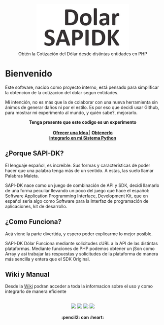 
<p align="center">
<img src="https://raw.githubusercontent.com/gusgeek/SAPIDK-Dolar/main/sapidklog.png">
  <br>
  Obtén la Cotización del Dólar desde distintas entidades en PHP
</p>

# Bienvenido
Este software, nacido como proyecto interno, está pensado para simplificar la obtencion de la cotizacion del dolar segun entidades.

Mi intención, no es más que la de colaborar con una nueva herramienta sin ánimos de generar daños ni por el estilo. Es por eso que decidí usar Github, para mostrar mi experimento al mundo, y quién sabe?, mejorarlo.

  <p align="center">
  <strong>Tenga presente que este codigo es un experimento</strong>
  <br><br>
    <strong>
      <a href="https://github.com/gusgeek/phpDolar/issues/new"> Ofrecer una Idea </a> | 
      <a href="https://github.com/gusgeek/phpDolar/releases/latest"> Obtenerlo </a>
      <br> 
      <a href="https://github.com/gusgeek/pyDolar-lib"> Integrarlo en mi Sistema Python  </a>
    </strong>
  </p>

## ¿Porque SAPI-DK?
El lenguaje español, es increíble. Sus formas y características de poder hacer que una palabra tenga más de un sentido. A estas, las suelo llamar Palabras Maleta.  

SAPI-DK nace como un juego de combinación de API y SDK, decidí llamarlo de una forma peculiar llevando un poco del juego que hace el español: Software Application Programming Interface, Development Kit, que en español sería algo como Software para la Interfaz de programación de aplicaciones, kit de desarrollo.

## ¿Como Funciona?

Acá viene la parte divertida, y espero poder explicarme lo mejor posible.

SAPI-DK Dólar Funciona mediante solicitudes cURL a la API de las distintas plataformas. Mediante funciones de PHP podemos obtener un jSon como Array y asi trabajar las respuestas y solicitudes de la plataforma de manera más sencilla y entera que el SDK Original.

## Wiki y Manual
Desde la [Wiki](https://github.com/gusgeek/phpDolar/wiki) podran acceder a toda la informacion sobre el uso y como integrarlo de manera eficiente
<br><br>
<p align="center">
    <img src="https://img.shields.io/github/downloads/gusgeek/phpDolar/total">  
    <img src="https://img.shields.io/github/v/release/gusgeek/phpDolar">  
    <img src="https://img.shields.io/github/release-date/gusgeek/phpDolar">  
    <img src="https://img.shields.io/github/languages/code-size/gusgeek/phpDolar">
  <br><br>
  <strong>:pencil2: con :heart:</strong>
</p>


